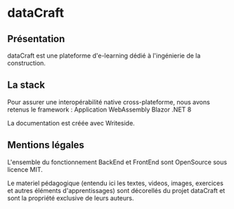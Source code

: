 # dataCraft
## Présentation
dataCraft est une plateforme d'e-learning dédié à l'ingénierie de la construction.

## La stack
Pour assurer une interopérabilité native cross-plateforme, nous avons retenus le framework :
Application WebAssembly Blazor .NET 8

La documentation est créée avec Writeside.

## Mentions légales
L'ensemble du fonctionnement BackEnd et FrontEnd sont OpenSource sous licence MIT.

Le materiel pédagogique (entendu ici les textes, videos, images, exercices et autres éléments d'apprentissages) sont décorellés du projet dataCraft et sont la propriété exclusive de leurs auteurs.

